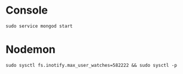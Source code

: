 # Console
```
sudo service mongod start
```
# Nodemon

```
sudo sysctl fs.inotify.max_user_watches=582222 && sudo sysctl -p
```
